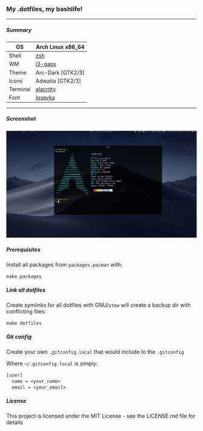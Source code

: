 ### My .dotfiles, my bashlife!
---
##### Summary
| OS       | Arch Linux x86_64 |
| -------- | ----------------- |
| Shell    | [zsh](https://github.com/zsh-users/zsh)          |
| WM       | [i3-gaps](https://github.com/Airblader/i3)           |
| Theme    | Arc-Dark [GTK2/3] |
| Icons    | Adwaita [GTK2/3]  |
| Terminal | [alacritty](https://github.com/jwilm/alacritty)        |
| Font     | [Iosevka](https://be5invis.github.io/Iosevka/)           |
---
##### Screenshot
![Screenshot][screenshot]

[screenshot]: screenshot.png "Screenshot"

##### Prerequisites
Install all packages from `packages.pacman` with:

    make packages

##### Link all dotfiles
Create symlinks for all dotfiles with GNU/`stow` will create a backup dir with 
conflicting files:

    make dotfiles

##### Git config
Create your own `.gitconfig.local` that would include to the `.gitconfig`

Where `~/.gitconfig.local` is simply:

    [user]
      name = <your_name>
      email = <your_email>

##### License

This project is licensed under the MIT License - see the LICENSE.md file for details

